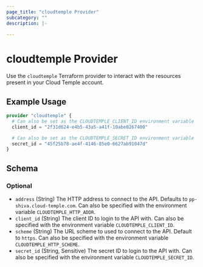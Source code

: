 ```yaml
---
page_title: "cloudtemple Provider"
subcategory: ""
description: |-
  
---
```


# cloudtemple Provider

Use the `cloudtemple` Terraform provider to interact with the resources present
in your Cloud Temple account.

## Example Usage
```terraform
provider "cloudtemple" {
  # Can also be set as the CLOUDTEMPLE_CLIENT_ID environment variable
  client_id = "2f31d624-e4b5-43a5-a41f-10abe0267400"

  # Can also be set as the CLOUDTEMPLE_SECRET_ID environment variable
  secret_id = "45f25b78-ae4f-4146-85e0-6627ab91047d"
}
```
<!-- schema generated by tfplugindocs -->
## Schema

### Optional

- `address` (String) The HTTP address to connect to the API. Defaults to `pp-shiva.cloud-temple.com`. Can also be specified with the environment variable `CLOUDTEMPLE_HTTP_ADDR`.
- `client_id` (String) The client ID to login to the API with. Can also be specified with the environment variable `CLOUDTEMPLE_CLIENT_ID`.
- `scheme` (String) The URL scheme to used to connect to the API. Default to `https`. Can also be specified with the environment variable `CLOUDTEMPLE_HTTP_SCHEME`.
- `secret_id` (String, Sensitive) The secret ID to login to the API with. Can also be specified with the environment variable `CLOUDTEMPLE_SECRET_ID`.
